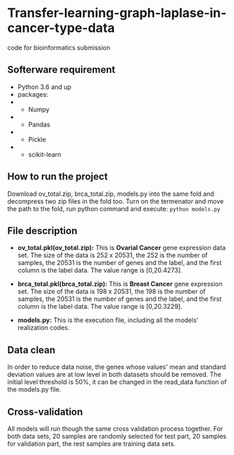 # Transfer-learning-graph-laplase-in-cancer-type-data
code for bioinformatics submission

## Softerware requirement
- Python 3.6 and up
- packages:
- - Numpy
- - Pandas
- - Pickle
- - scikit-learn

## How to run the project
Download ov_total.zip, brca_total.zip, models.py into the same fold and decompress two zip files in the fold too. Turn on the termenator and move the path to the fold, run python command and execute:
`python models.py`

## File description 
* **ov_total.pkl(ov_total.zip):** This is **Ovarial Cancer** gene expression data set. The size of the data is 252 x 20531, the 252 is the number of samples, the 20531 is the number of genes and the label, and the first column is the label data. The value range is [0,20.4273].

* **brca_total.pkl(brca_total.zip):** This is **Breast Cancer** gene expression set. The size of the data is 198 x 20531, the 198 is the number of samples, the 20531 is the number of genes and the label, and the first column is the label data. The value range is [0,20.3229].

* **models.py:** This is the execution file, including all the models' realization codes.

## Data clean 
In order to reduce data noise, the genes whose values' mean and standard deviation values are at low level in both datasets should be removed. The initial level threshold is 50%, it can be changed in the read_data function of the models.py file.

## Cross-validation
All models will run though the same cross validation process together. For both data sets, 20 samples are randomly selected for test part, 20 samples for validation part, the rest samples are training data sets.









